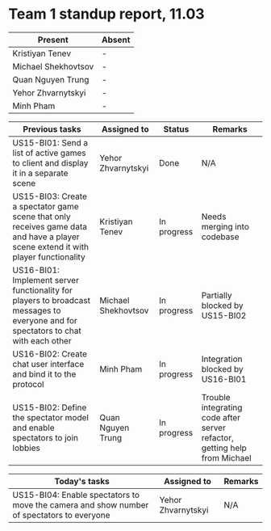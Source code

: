 # Team 1 standup report, 11.03

| Present | Absent |
| - | - |
| Kristiyan Tenev | - |
| Michael Shekhovtsov | - |
| Quan Nguyen Trung | - |
| Yehor Zhvarnytskyi | - |
| Minh Pham | - |

| Previous tasks | Assigned to | Status | Remarks |
| - | - | - | - |
| US15-BI01: Send a list of active games to client and display it in a separate scene | Yehor Zhvarnytskyi | Done | N/A |
| US15-BI03: Create a spectator game scene that only receives game data and have a player scene extend it with player functionality | Kristiyan Tenev | In progress | Needs merging into codebase |
| US16-BI01: Implement server functionality for players to broadcast messages to everyone and for spectators to chat with each other | Michael Shekhovtsov | In progress | Partially blocked by US15-BI02 |
| US16-BI02: Create chat user interface and bind it to the protocol | Minh Pham | In progress | Integration blocked by US16-BI01 |
| US15-BI02: Define the spectator model and enable spectators to join lobbies | Quan Nguyen Trung | In progress | Trouble integrating code after server refactor, getting help from Michael |

| Today's tasks | Assigned to | Remarks |
| - | - | - |
| US15-BI04: Enable spectators to move the camera and show number of spectators to everyone | Yehor Zhvarnytskyi | N/A |

